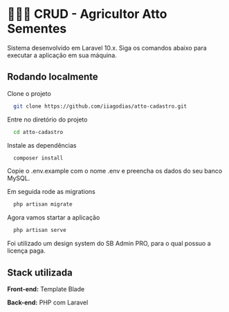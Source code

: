
# 👨🏻‍🌾 CRUD - Agricultor Atto Sementes 



Sistema desenvolvido em Laravel 10.x. Siga os comandos abaixo para executar a aplicação em sua máquina.


## Rodando localmente

Clone o projeto

```bash
  git clone https://github.com/iiagodias/atto-cadastro.git
```

Entre no diretório do projeto

```bash
  cd atto-cadastro
```

Instale as dependências

```bash
  composer install
```

Copie o .env.example com o nome .env e preencha os dados do seu banco MySQL.

Em seguida rode as migrations

```bash
  php artisan migrate
```

Agora vamos startar a aplicação

```bash
  php artisan serve
```


Foi utilizado um design system do SB Admin PRO, para o qual possuo a licença paga. 

## Stack utilizada

**Front-end:** Template Blade

**Back-end:** PHP com Laravel

